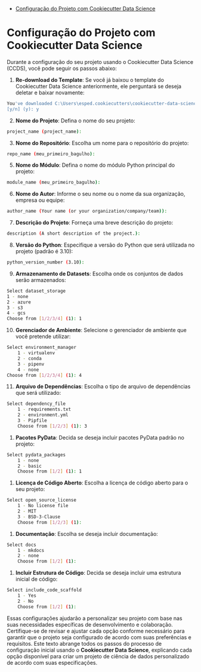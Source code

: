- [Configuração do Projeto com Cookiecutter Data Science](#configuração-do-projeto-com-cookiecutter-data-science)

# Configuração do Projeto com Cookiecutter Data Science

Durante a configuração do seu projeto usando o Cookiecutter Data Science (CCDS), você pode seguir os passos abaixo:

1. **Re-download do Template**: Se você já baixou o template do Cookiecutter Data Science anteriormente, ele perguntará se deseja deletar e baixar novamente:
```sh
You've downloaded C:\Users\esped.cookiecutters\cookiecutter-data-science before. Is it okay to delete and re-download it?
[y/n] (y): y
```

2. **Nome do Projeto**: Defina o nome do seu projeto:
```sh
project_name (project_name): 
```
3. **Nome do Repositório**: Escolha um nome para o repositório do projeto:
```sh
repo_name (meu_primeiro_bagulho):
```

5. **Nome do Módulo**: Defina o nome do módulo Python principal do projeto:
```sh
module_name (meu_primeiro_bagulho):
```

6. **Nome do Autor**: Informe o seu nome ou o nome da sua organização, empresa ou equipe:
```sh
author_name (Your name (or your organization/company/team)):
```

7. **Descrição do Projeto**: Forneça uma breve descrição do projeto:

```sh
description (A short description of the project.):
```

8. **Versão do Python**: Especifique a versão do Python que será utilizada no projeto (padrão é 3.10):
```sh
python_version_number (3.10):
```

9. **Armazenamento de Datasets**: Escolha onde os conjuntos de dados serão armazenados:

```sh
Select dataset_storage
1 - none
2 - azure
3 - s3
4 - gcs
Choose from [1/2/3/4] (1): 1
```

10.   **Gerenciador de Ambiente**: Selecione o gerenciador de ambiente que você pretende utilizar:
```sh
Select environment_manager
    1 - virtualenv
    2 - conda
    3 - pipenv
    4 - none
Choose from [1/2/3/4] (1): 4
```

11.   **Arquivo de Dependências**: Escolha o tipo de arquivo de dependências que será utilizado:
 ```sh
 Select dependency_file
     1 - requirements.txt
     2 - environment.yml
     3 - Pipfile
     Choose from [1/2/3] (1): 3
 ```

1.   **Pacotes PyData**: Decida se deseja incluir pacotes PyData padrão no projeto:
 ```sh
 Select pydata_packages
     1 - none
     2 - basic
     Choose from [1/2] (1): 1
 ```

1.   **Licença de Código Aberto**: Escolha a licença de código aberto para o seu projeto:
 ```sh
 Select open_source_license
     1 - No license file
     2 - MIT
     3 - BSD-3-Clause
     Choose from [1/2/3] (1):
 ```

1.   **Documentação**: Escolha se deseja incluir documentação:
 ```sh
 Select docs
     1 - mkdocs
     2 - none
     Choose from [1/2] (1):
 ```

1.   **Incluir Estrutura de Código**: Decida se deseja incluir uma estrutura inicial de código:
 ```sh
 Select include_code_scaffold
     1 - Yes
     2 - No
     Choose from [1/2] (1):
 ```

Essas configurações ajudarão a personalizar seu projeto com base nas suas necessidades específicas de desenvolvimento e colaboração. Certifique-se de revisar e ajustar cada opção conforme necessário para garantir que o projeto seja configurado de acordo com suas preferências e requisitos.
Este texto abrange todos os passos do processo de configuração inicial usando o **Cookiecutter Data Science**, explicando cada opção disponível para criar um projeto de ciência de dados personalizado de acordo com suas especificações.